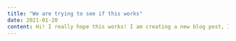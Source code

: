 ```yaml
---
title: "We are trying to see if this works"
date: 2021-01-20
content: Hi! I really hope this works! I am creating a new blog post, I wonder if this will work!
---
```

